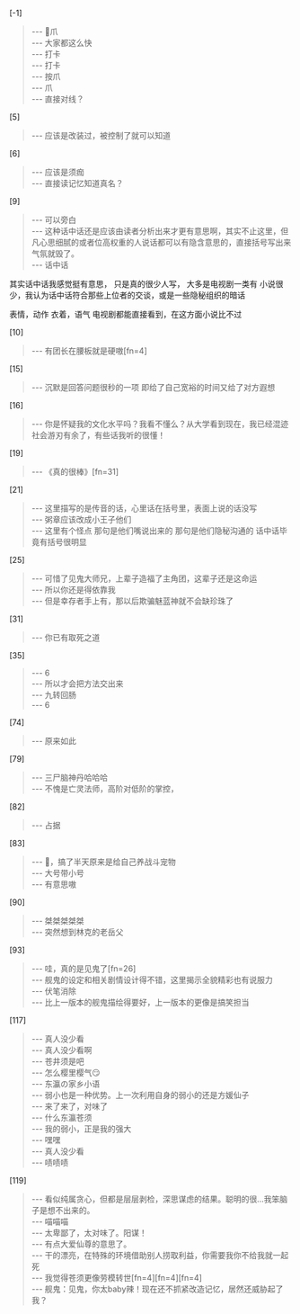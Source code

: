 
[-1] 
>--- 🐔爪<br>
>--- 大家都这么快<br>
>--- 打卡<br>
>--- 打卡<br>
>--- 按爪<br>
>--- 爪<br>
>--- 直接对线？<br>

[5] 
>--- 应该是改装过，被控制了就可以知道<br>

[6] 
>--- 应该是须痂<br>
>--- 直接读记忆知道真名？<br>

[9] 
>--- 可以旁白<br>
>--- 这种话中话还是应该由读者分析出来才更有意思啊，其实不止这里，但凡心思细腻的或者位高权重的人说话都可以有隐含意思的，直接括号写出来气氛就毁了。<br>
>--- 话中话

其实话中话我感觉挺有意思，
只是真的很少人写，
大多是电视剧一类有
小说很少，我认为话中话符合那些上位者的交谈，或是一些隐秘组织的暗话

表情，动作 衣着，语气
电视剧都能直接看到，在这方面小说比不过<br>

[10] 
>--- 有团长在腰板就是硬嗷[fn=4]<br>

[15] 
>--- 沉默是回答问题很秒的一项
即给了自己宽裕的时间又给了对方遐想<br>

[16] 
>--- 你是怀疑我的文化水平吗？我看不懂么？从大学看到现在，我已经混迹社会游刃有余了，有些话我听的很懂！<br>

[19] 
>--- 《真的很棒》[fn=31]<br>

[21] 
>--- 这里描写的是传音的话，心里话在括号里，表面上说的话没写<br>
>--- 粥章应该改成小王子他们<br>
>--- 这里有个怪点
那句是他们嘴说出来的
那句是他们隐秘沟通的
话中话毕竟有括号很明显<br>

[25] 
>--- 可惜了见鬼大师兄，上辈子造福了主角团，这辈子还是这命运<br>
>--- 所以你还是得依靠我<br>
>--- 但是幸存者手上有，那以后欺骗魅蓝神就不会缺珍珠了<br>

[31] 
>--- 你已有取死之道<br>

[35] 
>--- 6<br>
>--- 所以才会把方法交出来<br>
>--- 九转回肠<br>
>--- 6<br>

[74] 
>--- 原来如此<br>

[79] 
>--- 三尸脑神丹哈哈哈<br>
>--- 不愧是亡灵法师，高阶对低阶的掌控，<br>

[82] 
>--- 占据<br>

[83] 
>--- 🌿，搞了半天原来是给自己养战斗宠物<br>
>--- 大号带小号<br>
>--- 有意思嗷<br>

[90] 
>--- 桀桀桀桀桀<br>
>--- 突然想到林克的老岳父<br>

[93] 
>--- 哇，真的是见鬼了[fn=26]<br>
>--- 舰鬼的设定和相关剧情设计得不错，这里揭示全貌精彩也有说服力<br>
>--- 伏笔消除<br>
>--- 比上一版本的舰鬼描绘得要好，上一版本的更像是搞笑担当<br>

[117] 
>--- 真人没少看<br>
>--- 真人没少看啊<br>
>--- 苍井须是吧<br>
>--- 怎么樱里樱气😏<br>
>--- 东瀛の家乡小语<br>
>--- 弱小也是一种优势。上一次利用自身的弱小的还是方媛仙子<br>
>--- 来了来了，对味了<br>
>--- 什么东瀛苍须<br>
>--- 我的弱小，正是我的强大<br>
>--- 嘿嘿<br>
>--- 真人没少看<br>
>--- 啧啧啧<br>

[119] 
>--- 看似纯属贪心，但都是层层剥检，深思谋虑的结果。聪明的很…我笨脑子是想不出来的。<br>
>--- 喵喵喵<br>
>--- 太卑鄙了，太对味了。阳谋！<br>
>--- 有点大爱仙尊的意思了。<br>
>--- 干的漂亮，在特殊的环境借助别人捞取利益，你需要我你不给我就一起死<br>
>--- 我觉得苍须更像劳模转世[fn=4][fn=4][fn=4]<br>
>--- 舰鬼：见鬼，你太baby辣！现在还不抓紧改造记忆，居然还威胁起了我？<br>
